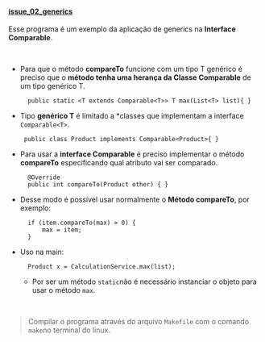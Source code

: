 
#### [issue_02_generics]()

Esse programa é um exemplo da aplicação de generics na **Interface Comparable**.

<br>

- Para que o método **compareTo** funcione com um tipo T genérico é preciso que o **método tenha uma herança da Classe Comparable** de um tipo genérico T.

        public static <T extends Comparable<T>> T max(List<T> list){ }
-  Tipo **genérico T** é limitado a *classes que implementam a interface ``Comparable<T>``.

        public class Product implements Comparable<Product>{ }
- Para usar a **interface Comparable** é preciso implementar o método **compareTo** especificando qual atributo vai ser comparado.

        @Override
        public int compareTo(Product other) { }

- Desse modo é possível usar normalmente o **Método compareTo**, por exemplo:

        if (item.compareTo(max) > 0) {
			max = item;
		}
- Uso na main:

        Product x = CalculationService.max(list);

    - Por ser um método ``static``não é necessário instanciar o objeto para usar o método ``max``.

<br>

> Compilar o programa através do arquivo ``Makefile`` com o comando ``make``no terminal do linux.
